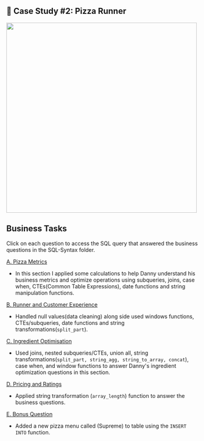 ## 🍕 Case Study #2: Pizza Runner
<img src="https://8weeksqlchallenge.com/images/case-study-designs/2.png" width="500" height="500">

## Business Tasks
Click on each question to access the SQL query that answered the business questions in the SQL-Syntax folder.

[A. Pizza Metrics](https://github.com/toludoyin/8-week-sql-challenge/blob/main/Case-Study-%232-Pizza-Runner/SQL-Syntax/A.-Pizza-Metrics.sql)

* In this section I applied some calculations to help Danny understand his business metrics and optimize operations using subqueries, joins, case when, CTEs(Common Table Expressions), date functions and string manipulation functions.

[B. Runner and Customer Experience](https://github.com/toludoyin/8-week-sql-challenge/blob/main/Case-Study-%232-Pizza-Runner/SQL-Syntax/B-Runner-and-Customer-Experience.sql)

* Handled null values(data cleaning) along side used windows functions, CTEs/subqueries, date functions and string transformations(`split_part`).

[C. Ingredient Optimisation](https://github.com/toludoyin/8-week-sql-challenge/blob/main/Case-Study-%232-Pizza-Runner/SQL-Syntax/C-Ingredient-Optimisation.sql)

* Used joins, nested subqueries/CTEs, union all,  string transformations(`split_part, string_agg, string_to_array, concat`), case when, and window functions to answer Danny's ingredient optimization questions in this section.

[D. Pricing and Ratings](https://github.com/toludoyin/8-week-sql-challenge/blob/main/Case-Study-%232-Pizza-Runner/SQL-Syntax/D.%20Pricing-and-Ratings.sql)

* Applied string transformation (`array_length`) function to answer the business questions.

[E. Bonus Question](https://github.com/toludoyin/8-week-sql-challenge/blob/main/Case-Study-%232-Pizza-Runner/SQL-Syntax/D.%20Pricing-and-Ratings.sql)

* Added a new pizza menu called (Supreme) to table using the `INSERT INTO` function.
